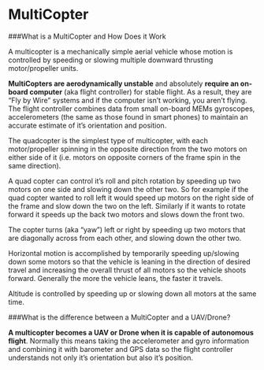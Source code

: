 # MultiCopter
###What is a MultiCopter and How Does it Work

A multicopter is a mechanically simple aerial vehicle whose motion is controlled by speeding or slowing multiple downward thrusting motor/propeller units.

**MultiCopters are aerodynamically unstable** and absolutely **require an on-board computer** (aka flight controller) for stable flight.  As a result, they are “Fly by Wire” systems and if the computer isn’t working, you aren’t flying.  The flight controller combines data from small on-board MEMs gyroscopes, accelerometers (the same as those found in smart phones) to maintain an accurate estimate of it’s orientation and position.

The quadcopter is the simplest type of multicopter, with each motor/propeller spinning in the opposite direction from the two motors on either side of it (i.e. motors on opposite corners of the frame spin in the same direction).

A quad copter can control it’s roll and pitch rotation by speeding up two motors on one side and slowing down the other two.  So for example if the quad copter wanted to roll left it would speed up motors on the right side of the frame and slow down the two on the left.  Similarly if it wants to rotate forward it speeds up the back two motors and slows down the front two.

The copter turns (aka “yaw”) left or right by speeding up two motors that are diagonally across from each other, and slowing down the other two.

Horizontal motion is accomplished by temporarily speeding up/slowing down some motors so that the vehicle is leaning in the direction of desired travel and increasing the overall thrust of all motors so the vehicle shoots forward.  Generally the more the vehicle leans, the faster it travels.

Altitude is controlled by speeding up or slowing down all motors at the same time.

###What is the difference between a MultiCopter and a UAV/Drone?

**A multicopter becomes a UAV or Drone when it is capable of autonomous flight**. Normally this means taking the accelerometer and gyro information and combining it with barometer and GPS data so the flight controller understands not only it’s orientation but also it’s position.

